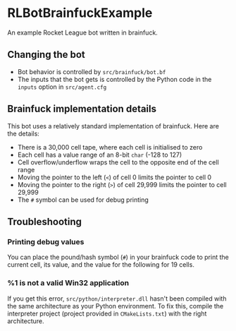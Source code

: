 # RLBotBrainfuckExample
An example Rocket League bot written in brainfuck.

## Changing the bot

- Bot behavior is controlled by `src/brainfuck/bot.bf`
- The inputs that the bot gets is controlled by the Python code in the `inputs` option in `src/agent.cfg`

## Brainfuck implementation details

This bot uses a relatively standard implementation of brainfuck. Here are the details:
- There is a 30,000 cell tape, where each cell is initialised to zero
- Each cell has a value range of an 8-bit `char` (-128 to 127)
- Cell overflow/underflow wraps the cell to the opposite end of the cell range
- Moving the pointer to the left (`<`) of cell 0 limits the pointer to cell 0
- Moving the pointer to the right (`>`) of cell 29,999 limits the pointer to cell 29,999
- The `#` symbol can be used for debug printing

## Troubleshooting

### Printing debug values
You can place the pound/hash symbol (`#`) in your brainfuck code to print the current cell, its value, and the value for the following for 19 cells.

### %1 is not a valid Win32 application
If you get this error, `src/python/interpreter.dll` hasn't been compiled with the same architecture as your Python environment. To fix this, compile the interpreter project (project provided in `CMakeLists.txt`) with the right architecture.